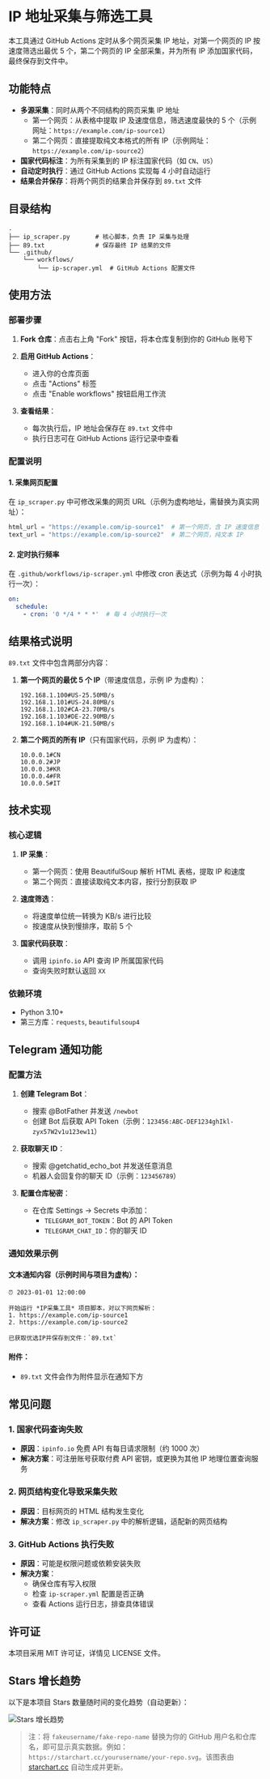 # IP 地址采集与筛选工具

本工具通过 GitHub Actions 定时从多个网页采集 IP 地址，对第一个网页的 IP 按速度筛选出最优 5 个，第二个网页的 IP 全部采集，并为所有 IP 添加国家代码，最终保存到文件中。

## 功能特点

- **多源采集**：同时从两个不同结构的网页采集 IP 地址
  - 第一个网页：从表格中提取 IP 及速度信息，筛选速度最快的 5 个（示例网址：`https://example.com/ip-source1`）
  - 第二个网页：直接提取纯文本格式的所有 IP（示例网址：`https://example.com/ip-source2`）
- **国家代码标注**：为所有采集到的 IP 标注国家代码（如 `CN`、`US`）
- **自动定时执行**：通过 GitHub Actions 实现每 4 小时自动运行
- **结果合并保存**：将两个网页的结果合并保存到 `89.txt` 文件

## 目录结构

```
.
├── ip_scraper.py       # 核心脚本，负责 IP 采集与处理
├── 89.txt              # 保存最终 IP 结果的文件
└── .github/
    └── workflows/
        └── ip-scraper.yml  # GitHub Actions 配置文件
```

## 使用方法

### 部署步骤

1. **Fork 仓库**：点击右上角 "Fork" 按钮，将本仓库复制到你的 GitHub 账号下

2. **启用 GitHub Actions**：
   - 进入你的仓库页面
   - 点击 "Actions" 标签
   - 点击 "Enable workflows" 按钮启用工作流

3. **查看结果**：
   - 每次执行后，IP 地址会保存在 `89.txt` 文件中
   - 执行日志可在 GitHub Actions 运行记录中查看

### 配置说明

#### 1. 采集网页配置

在 `ip_scraper.py` 中可修改采集的网页 URL（示例为虚构地址，需替换为真实网址）：

```python
html_url = "https://example.com/ip-source1"  # 第一个网页，含 IP 速度信息
text_url = "https://example.com/ip-source2"  # 第二个网页，纯文本 IP
```

#### 2. 定时执行频率

在 `.github/workflows/ip-scraper.yml` 中修改 cron 表达式（示例为每 4 小时执行一次）：

```yaml
on:
  schedule:
    - cron: '0 */4 * * *'  # 每 4 小时执行一次
```

## 结果格式说明

`89.txt` 文件中包含两部分内容：

1. **第一个网页的最优 5 个 IP**（带速度信息，示例 IP 为虚构）：
   ```
   192.168.1.100#US-25.50MB/s
   192.168.1.101#US-24.80MB/s
   192.168.1.102#CA-23.70MB/s
   192.168.1.103#DE-22.90MB/s
   192.168.1.104#UK-21.50MB/s
   ```

2. **第二个网页的所有 IP**（只有国家代码，示例 IP 为虚构）：
   ```
   10.0.0.1#CN
   10.0.0.2#JP
   10.0.0.3#KR
   10.0.0.4#FR
   10.0.0.5#IT
   ```

## 技术实现

### 核心逻辑

1. **IP 采集**：
   - 第一个网页：使用 BeautifulSoup 解析 HTML 表格，提取 IP 和速度
   - 第二个网页：直接读取纯文本内容，按行分割获取 IP

2. **速度筛选**：
   - 将速度单位统一转换为 KB/s 进行比较
   - 按速度从快到慢排序，取前 5 个

3. **国家代码获取**：
   - 调用 `ipinfo.io` API 查询 IP 所属国家代码
   - 查询失败时默认返回 `XX`

### 依赖环境

- Python 3.10+
- 第三方库：`requests`, `beautifulsoup4`

## Telegram 通知功能

### 配置方法

1. **创建 Telegram Bot**：
   - 搜索 @BotFather 并发送 `/newbot`
   - 创建 Bot 后获取 API Token（示例：`123456:ABC-DEF1234ghIkl-zyx57W2v1u123ew11`）

2. **获取聊天 ID**：
   - 搜索 @getchatid_echo_bot 并发送任意消息
   - 机器人会回复你的聊天 ID（示例：`123456789`）

3. **配置仓库秘密**：
   - 在仓库 Settings → Secrets 中添加：
     - `TELEGRAM_BOT_TOKEN`：Bot 的 API Token
     - `TELEGRAM_CHAT_ID`：你的聊天 ID

### 通知效果示例

#### 文本通知内容（示例时间与项目为虚构）：
```
⏰ 2023-01-01 12:00:00

开始运行 *IP采集工具* 项目脚本，对以下网页解析：
1. https://example.com/ip-source1
2. https://example.com/ip-source2

已获取优选IP并保存到文件：`89.txt`
```

#### 附件：
- `89.txt` 文件会作为附件显示在通知下方

## 常见问题

### 1. 国家代码查询失败

- **原因**：`ipinfo.io` 免费 API 有每日请求限制（约 1000 次）
- **解决方案**：可注册账号获取付费 API 密钥，或更换为其他 IP 地理位置查询服务

### 2. 网页结构变化导致采集失败

- **原因**：目标网页的 HTML 结构发生变化
- **解决方案**：修改 `ip_scraper.py` 中的解析逻辑，适配新的网页结构

### 3. GitHub Actions 执行失败

- **原因**：可能是权限问题或依赖安装失败
- **解决方案**：
  - 确保仓库有写入权限
  - 检查 `ip-scraper.yml` 配置是否正确
  - 查看 Actions 运行日志，排查具体错误

## 许可证

本项目采用 MIT 许可证，详情见 LICENSE 文件。

## Stars 增长趋势

以下是本项目 Stars 数量随时间的变化趋势（自动更新）：

![Stars 增长趋势](https://lijboys/ip-scraper/your-repo.svg)

> 注：将 `fakeusername/fake-repo-name` 替换为你的 GitHub 用户名和仓库名，即可显示真实数据。例如：`https://starchart.cc/yourusername/your-repo.svg`。该图表由 [starchart.cc](https://starchart.cc/) 自动生成并更新。
